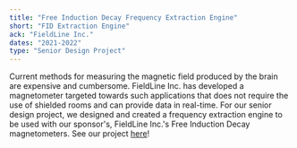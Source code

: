 ```yaml
---
title: "Free Induction Decay Frequency Extraction Engine"
short: "FID Extraction Engine"
ack: "FieldLine Inc."
dates: "2021-2022"
type: "Senior Design Project"
---
```


Current methods for measuring the magnetic field produced by the brain are expensive and cumbersome.
FieldLine Inc. has developed a magnetometer targeted towards such applications that does not require the use
of shielded rooms and can provide data in real-time. For our senior design project, we designed and created a frequency extraction engine 
to be used with  our sponsor's, FieldLine Inc.'s Free Induction Decay magnetometers.
See our project <a href="https://www.colorado.edu/ecee/fid-frequency-extraction-engine">here</a>!